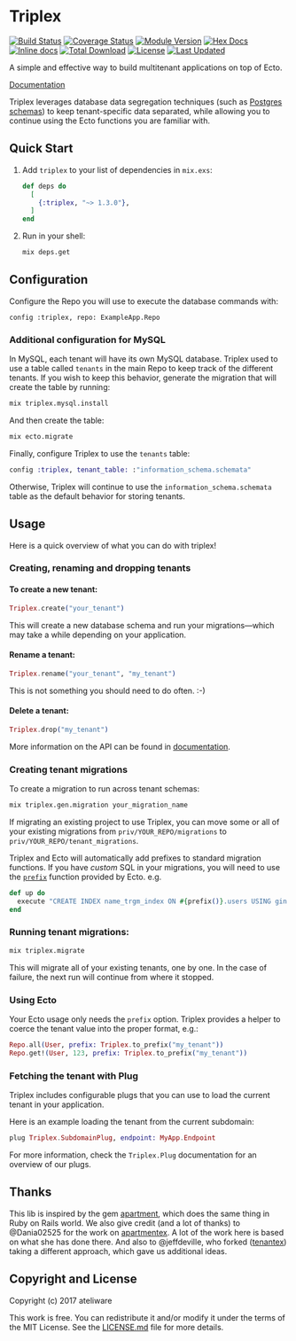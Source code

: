 # Triplex

[![Build Status](https://travis-ci.org/ateliware/triplex.svg?branch=master)](https://travis-ci.org/ateliware/triplex)
[![Coverage Status](https://coveralls.io/repos/github/ateliware/triplex/badge.svg?branch=master)](https://coveralls.io/github/ateliware/triplex?branch=master)
[![Module Version](https://img.shields.io/hexpm/v/triplex.svg)](https://hex.pm/packages/triplex)
[![Hex Docs](https://img.shields.io/badge/hex-docs-lightgreen.svg)](https://hexdocs.pm/triplex/)
[![Inline docs](http://inch-ci.org/github/ateliware/triplex.svg?branch=master&style=flat)](http://inch-ci.org/github/ateliware/triplex)
[![Total Download](https://img.shields.io/hexpm/dt/triplex.svg)](https://hex.pm/packages/triplex)
[![License](https://img.shields.io/hexpm/l/triplex.svg)](https://github.com/ateliware/triplex/blob/master/LICENSE)
[![Last Updated](https://img.shields.io/github/last-commit/ateliware/triplex.svg)](https://github.com/ateliware/triplex/commits/master)

A simple and effective way to build multitenant applications on top of Ecto.

[Documentation](https://hexdocs.pm/triplex/readme.html)

Triplex leverages database data segregation techniques (such as [Postgres schemas](https://www.postgresql.org/docs/current/static/ddl-schemas.html)) to keep tenant-specific data separated, while allowing you to continue using the Ecto functions you are familiar with.



## Quick Start

1. Add `triplex` to your list of dependencies in `mix.exs`:

   ```elixir
   def deps do
     [
       {:triplex, "~> 1.3.0"},
     ]
   end
   ```

2. Run in your shell:

   ```bash
   mix deps.get
   ```


## Configuration

Configure the Repo you will use to execute the database commands with:

    config :triplex, repo: ExampleApp.Repo

### Additional configuration for MySQL

In MySQL, each tenant will have its own MySQL database.
Triplex used to use a table called `tenants` in the main Repo to keep track of the different tenants.
If you wish to keep this behavior, generate the migration that will create the table by running:

```bash
mix triplex.mysql.install
```

And then create the table:

```bash
mix ecto.migrate
```

Finally, configure Triplex to use the `tenants` table:

```elixir
config :triplex, tenant_table: :"information_schema.schemata"
```

Otherwise, Triplex will continue to use the `information_schema.schemata` table as the default behavior for storing tenants.

## Usage

Here is a quick overview of what you can do with triplex!


### Creating, renaming and dropping tenants


#### To create a new tenant:

```elixir
Triplex.create("your_tenant")
```

This will create a new database schema and run your migrations—which may take a while depending on your application.


#### Rename a tenant:

```elixir
Triplex.rename("your_tenant", "my_tenant")
```

This is not something you should need to do often. :-)


#### Delete a tenant:

```elixir
Triplex.drop("my_tenant")
```

More information on the API can be found in [documentation](https://hexdocs.pm/triplex/Triplex.html#content).


### Creating tenant migrations

To create a migration to run across tenant schemas:

```bash
mix triplex.gen.migration your_migration_name
```

If migrating an existing project to use Triplex, you can move some or all of your existing migrations from `priv/YOUR_REPO/migrations` to  `priv/YOUR_REPO/tenant_migrations`.

Triplex and Ecto will automatically add prefixes to standard migration functions.  If you have _custom_ SQL in your migrations, you will need to use the [`prefix`](https://hexdocs.pm/ecto/Ecto.Migration.html#prefix/0) function provided by Ecto. e.g.

```elixir
def up do
  execute "CREATE INDEX name_trgm_index ON #{prefix()}.users USING gin (nam gin_trgm_ops);"
end
```


### Running tenant migrations:

```bash
mix triplex.migrate
```

This will migrate all of your existing tenants, one by one.  In the case of failure, the next run will continue from where it stopped.


### Using Ecto

Your Ecto usage only needs the `prefix` option.  Triplex provides a helper to coerce the tenant value into the proper format, e.g.:

```elixir
Repo.all(User, prefix: Triplex.to_prefix("my_tenant"))
Repo.get!(User, 123, prefix: Triplex.to_prefix("my_tenant"))
```


### Fetching the tenant with Plug

Triplex includes configurable plugs that you can use to load the current tenant in your application.

Here is an example loading the tenant from the current subdomain:

```elixir
plug Triplex.SubdomainPlug, endpoint: MyApp.Endpoint
```

For more information, check the `Triplex.Plug` documentation for an overview of our plugs.


## Thanks

This lib is inspired by the gem [apartment](https://github.com/influitive/apartment), which does the same thing in Ruby on Rails world. We also give credit (and a lot of thanks) to @Dania02525 for the work on [apartmentex](https://github.com/Dania02525/apartmentex).  A lot of the work here is based on what she has done there.  And also to @jeffdeville, who forked ([tenantex](https://github.com/jeffdeville/tenantex)) taking a different approach, which gave us additional ideas.

## Copyright and License

Copyright (c) 2017 ateliware

This work is free. You can redistribute it and/or modify it under the
terms of the MIT License. See the [LICENSE.md](./LICENSE.md) file for more details.
